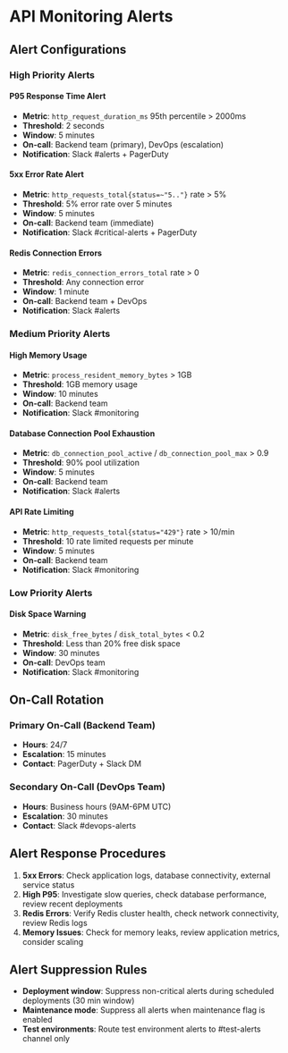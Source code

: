 # API Monitoring Alerts

## Alert Configurations

### High Priority Alerts

#### P95 Response Time Alert
- **Metric**: `http_request_duration_ms` 95th percentile > 2000ms
- **Threshold**: 2 seconds
- **Window**: 5 minutes
- **On-call**: Backend team (primary), DevOps (escalation)
- **Notification**: Slack #alerts + PagerDuty

#### 5xx Error Rate Alert  
- **Metric**: `http_requests_total{status=~"5.."}` rate > 5%
- **Threshold**: 5% error rate over 5 minutes
- **Window**: 5 minutes
- **On-call**: Backend team (immediate)
- **Notification**: Slack #critical-alerts + PagerDuty

#### Redis Connection Errors
- **Metric**: `redis_connection_errors_total` rate > 0
- **Threshold**: Any connection error
- **Window**: 1 minute
- **On-call**: Backend team + DevOps
- **Notification**: Slack #alerts

### Medium Priority Alerts

#### High Memory Usage
- **Metric**: `process_resident_memory_bytes` > 1GB
- **Threshold**: 1GB memory usage
- **Window**: 10 minutes
- **On-call**: Backend team
- **Notification**: Slack #monitoring

#### Database Connection Pool Exhaustion
- **Metric**: `db_connection_pool_active` / `db_connection_pool_max` > 0.9
- **Threshold**: 90% pool utilization
- **Window**: 5 minutes
- **On-call**: Backend team
- **Notification**: Slack #alerts

#### API Rate Limiting
- **Metric**: `http_requests_total{status="429"}` rate > 10/min
- **Threshold**: 10 rate limited requests per minute
- **Window**: 5 minutes
- **On-call**: Backend team
- **Notification**: Slack #monitoring

### Low Priority Alerts

#### Disk Space Warning
- **Metric**: `disk_free_bytes` / `disk_total_bytes` < 0.2
- **Threshold**: Less than 20% free disk space
- **Window**: 30 minutes
- **On-call**: DevOps team
- **Notification**: Slack #monitoring

## On-Call Rotation

### Primary On-Call (Backend Team)
- **Hours**: 24/7
- **Escalation**: 15 minutes
- **Contact**: PagerDuty + Slack DM

### Secondary On-Call (DevOps Team)
- **Hours**: Business hours (9AM-6PM UTC)
- **Escalation**: 30 minutes
- **Contact**: Slack #devops-alerts

## Alert Response Procedures

1. **5xx Errors**: Check application logs, database connectivity, external service status
2. **High P95**: Investigate slow queries, check database performance, review recent deployments
3. **Redis Errors**: Verify Redis cluster health, check network connectivity, review Redis logs
4. **Memory Issues**: Check for memory leaks, review application metrics, consider scaling

## Alert Suppression Rules

- **Deployment window**: Suppress non-critical alerts during scheduled deployments (30 min window)
- **Maintenance mode**: Suppress all alerts when maintenance flag is enabled
- **Test environments**: Route test environment alerts to #test-alerts channel only